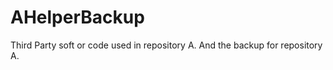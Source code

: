 AHelperBackup
=============

Third Party soft or code used in repository A. And the backup for repository A.
